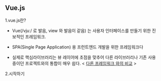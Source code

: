 ## Vue.js

1.vue.js란?

- Vue(/vjuː/ 로 발음, view 와 발음이 같음) 는 사용자 인터페이스를 만들기 위한 진보적인 프레임워크.

- SPA(Single Page Application) 용 프런트엔드 개발을 위한 프레임워크다

- 실제로 핵심라이브러리는 뷰 레이어에 초점을 맞추어 다른 라이브러리나 기존 사용중이던 프로젝트와의 통합이 매우 쉽다. <
<a href="https://kr.vuejs.org/v2/guide/comparison.html">다른 프레임워크 와의 비교</a> >


2.시작하기
